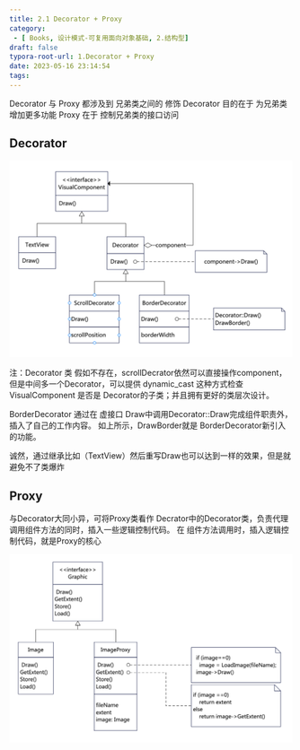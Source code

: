 ```yaml
---
title: 2.1 Decorator + Proxy
category:
 - [ Books, 设计模式-可复用面向对象基础, 2.结构型]
draft: false
typora-root-url: 1.Decorator + Proxy
date: 2023-05-16 23:14:54
tags:
---
```


 Decorator 与 Proxy 都涉及到 兄弟类之间的 修饰
 Decorator 目的在于 为兄弟类 增加更多功能
 Proxy 在于 控制兄弟类的接口访问

## Decorator 
![](./1.Decorator+Proxy/2-1_Decorator_DM.png)

注：Decorator 类 假如不存在，scrollDecrator依然可以直接操作component，但是中间多一个Decorator，可以提供 dynamic_cast<Decorator> 这种方式检查VisualComponent 是否是 Decorator的子类；并且拥有更好的类层次设计。

BorderDecorator 通过在 虚接口 Draw中调用Decorator::Draw完成组件职责外，插入了自己的工作内容。
如上所示，DrawBorder就是 BorderDecorator新引入的功能。

诚然，通过继承比如（TextView）然后重写Draw也可以达到一样的效果，但是就避免不了类爆炸

## Proxy

与Decorator大同小异，可将Proxy类看作 Decrator中的Decorator类，负责代理 调用组件方法的同时，插入一些逻辑控制代码。
在 组件方法调用时，插入逻辑控制代码，就是Proxy的核心

![](./1.Decorator+Proxy/2-1_Proxy_DM.png)
